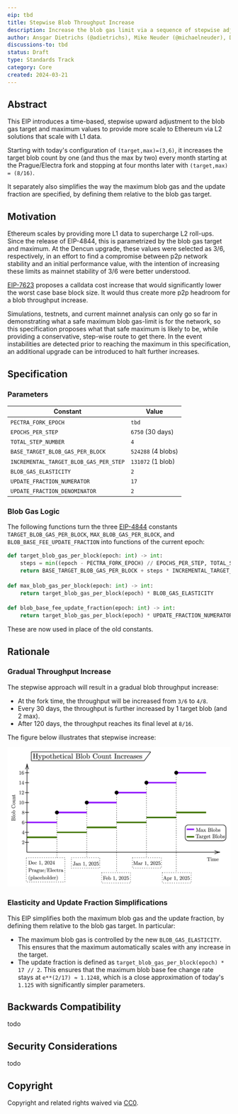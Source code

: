 ```yaml
---
eip: tbd
title: Stepwise Blob Throughput Increase
description: Increase the blob gas limit via a sequence of stepwise adjustments to reach a new target of 8 blobs per block.
author: Ansgar Dietrichs (@adietrichs), Mike Neuder (@michaelneuder), Danny Ryan (@djrtwo)
discussions-to: tbd
status: Draft
type: Standards Track
category: Core
created: 2024-03-21
---
```


## Abstract

This EIP introduces a time-based, stepwise upward adjustment to the blob gas target and maximum values to provide more scale to Ethereum via L2 solutions that scale with L1 data.

Starting with today's configuration of `(target,max)=(3,6)`, it increases the target blob count by one (and thus the max by two) every month starting at the Prague/Electra fork and stopping at four months later with `(target,max) = (8/16)`.

It separately also simplifies the way the maximum blob gas and the update fraction are specified, by defining them relative to the blob gas target.

## Motivation

Ethereum scales by providing more L1 data to supercharge L2 roll-ups. Since the release of EIP-4844, this is parametrized by the blob gas target and maximum. At the Dencun upgrade, these values were selected as 3/6, respectively, in an effort to find a compromise between p2p network stability and an initial performance value, with the intention of increasing these limits as mainnet stability of 3/6 were better understood.

[EIP-7623](./eip-7623.md) proposes a calldata cost increase that would significantly lower the worst case base block size. It would thus create more p2p headroom for a blob throughput increase.

Simulations, testnets, and current mainnet analysis can only go so far in demonstrating what a safe maximum blob gas-limit is for the network, so this specification proposes what that safe maximum is likely to be, while providing a conservative, step-wise route to get there. In the event instabilities are detected prior to reaching the maximum in this specification, an additional upgrade can be introduced to halt further increases.

## Specification

### Parameters

| Constant | Value |
| - | - |
| `PECTRA_FORK_EPOCH` | `tbd` |
| `EPOCHS_PER_STEP` | `6750` (30 days) |
| `TOTAL_STEP_NUMBER` | `4` |
| `BASE_TARGET_BLOB_GAS_PER_BLOCK` | `524288` (4 blobs) |
| `INCREMENTAL_TARGET_BLOB_GAS_PER_STEP` | `131072` (1 blob) |
| `BLOB_GAS_ELASTICITY` | `2` |
| `UPDATE_FRACTION_NUMERATOR` | `17` |
| `UPDATE_FRACTION_DENOMINATOR` | `2` |

### Blob Gas Logic

The following functions turn the three [EIP-4844](./eip-4844.md) constants `TARGET_BLOB_GAS_PER_BLOCK`, `MAX_BLOB_GAS_PER_BLOCK`, and `BLOB_BASE_FEE_UPDATE_FRACTION` into functions of the current epoch:

```python
def target_blob_gas_per_block(epoch: int) -> int:
    steps = min((epoch - PECTRA_FORK_EPOCH) // EPOCHS_PER_STEP, TOTAL_STEP_NUMBER)
    return BASE_TARGET_BLOB_GAS_PER_BLOCK + steps * INCREMENTAL_TARGET_BLOB_GAS_PER_STEP

def max_blob_gas_per_block(epoch: int) -> int:
    return target_blob_gas_per_block(epoch) * BLOB_GAS_ELASTICITY

def blob_base_fee_update_fraction(epoch: int) -> int:
    return target_blob_gas_per_block(epoch) * UPDATE_FRACTION_NUMERATOR // UPDATE_FRACTION_DENOMINATOR
```

These are now used in place of the old constants.

## Rationale

### Gradual Throughput Increase

The stepwise approach will result in a gradual blob throughput increase:

- At the fork time, the throughput will be increased from `3/6` to `4/8`.
- Every 30 days, the throughput is further increased by 1 target blob (and 2 max).
- After 120 days, the throughput reaches its final level at `8/16`.

The figure below illustrates that stepwise increase:

![](../assets/eip-XXXX/blob_count_increases.png)

### Elasticity and Update Fraction Simplifications

This EIP simplifies both the maximum blob gas and the update fraction, by defining them relative to the blob gas target. In particular:

- The maximum blob gas is controlled by the new `BLOB_GAS_ELASTICITY`. This ensures that the maximum automatically scales with any increase in the target.
- The update fraction is defined as `target_blob_gas_per_block(epoch) * 17 // 2`. This ensures that the maximum blob base fee change rate stays at `e**(2/17) ≈ 1.1248`, which is a close approximation of today's `1.125` with significantly simpler parameters.

## Backwards Compatibility

todo

## Security Considerations

todo

## Copyright

Copyright and related rights waived via [CC0](../LICENSE.md).